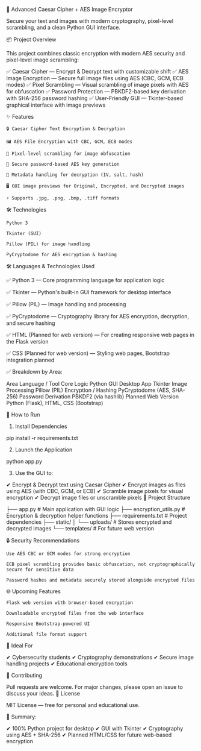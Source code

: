 🔐 Advanced Caesar Cipher + AES Image Encryptor

Secure your text and images with modern cryptography, pixel-level scrambling, and a clean Python GUI interface.

📦 Project Overview

This project combines classic encryption with modern AES security and pixel-level image scrambling:

✅ Caesar Cipher — Encrypt & Decrypt text with customizable shift
✅ AES Image Encryption — Secure full image files using AES (CBC, GCM, ECB modes)
✅ Pixel Scrambling — Visual scrambling of image pixels with AES for obfuscation
✅ Password Protection — PBKDF2-based key derivation with SHA-256 password hashing
✅ User-Friendly GUI — Tkinter-based graphical interface with image previews

✨ Features

    🔒 Caesar Cipher Text Encryption & Decryption

    🖼️ AES File Encryption with CBC, GCM, ECB modes

    🎨 Pixel-level scrambling for image obfuscation

    🔑 Secure password-based AES key generation

    📂 Metadata handling for decryption (IV, salt, hash)

    🖥️ GUI image previews for Original, Encrypted, and Decrypted images

    ⚡ Supports .jpg, .png, .bmp, .tiff formats

🛠️ Technologies

    Python 3

    Tkinter (GUI)

    Pillow (PIL) for image handling

    PyCryptodome for AES encryption & hashing


🛠️ Languages & Technologies Used

✅ Python 3 — Core programming language for application logic

✅ Tkinter — Python's built-in GUI framework for desktop interface

✅ Pillow (PIL) — Image handling and processing

✅ PyCryptodome — Cryptography library for AES encryption, decryption, and secure hashing

✅ HTML (Planned for web version) — For creating responsive web pages in the Flask version

✅ CSS (Planned for web version) — Styling web pages, Bootstrap integration planned

✅ Breakdown by Area:

Area	Language / Tool
Core Logic	Python
GUI Desktop App	Tkinter
Image Processing	Pillow (PIL)
Encryption / Hashing	PyCryptodome (AES, SHA-256)
Password Derivation	PBKDF2 (via hashlib)
Planned Web Version	Python (Flask), HTML, CSS (Bootstrap)


🚀 How to Run
1. Install Dependencies

pip install -r requirements.txt

2. Launch the Application

python app.py

3. Use the GUI to:

✔ Encrypt & Decrypt text using Caesar Cipher
✔ Encrypt images as files using AES (with CBC, GCM, or ECB)
✔ Scramble image pixels for visual encryption
✔ Decrypt image files or unscramble pixels
📂 Project Structure

├── app.py                # Main application with GUI logic
├── encryption_utils.py   # Encryption & decryption helper functions
├── requirements.txt      # Project dependencies
├── static/
│   └── uploads/          # Stores encrypted and decrypted images
└── templates/            # For future web version

🔒 Security Recommendations

    Use AES CBC or GCM modes for strong encryption

    ECB pixel scrambling provides basic obfuscation, not cryptographically secure for sensitive data

    Password hashes and metadata securely stored alongside encrypted files

🌐 Upcoming Features

    Flask web version with browser-based encryption

    Downloadable encrypted files from the web interface

    Responsive Bootstrap-powered UI

    Additional file format support

🎯 Ideal For

✔ Cybersecurity students
✔ Cryptography demonstrations
✔ Secure image handling projects
✔ Educational encryption tools

📢 Contributing

Pull requests are welcome. For major changes, please open an issue to discuss your ideas.
📄 License

MIT License — free for personal and educational use.

🎯 Summary:

✔ 100% Python project for desktop
✔ GUI with Tkinter
✔ Cryptography using AES + SHA-256
✔ Planned HTML/CSS for future web-based encryption
